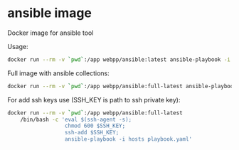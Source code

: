 # ansible image

Docker image for ansible tool

Usage:

```bash 
docker run --rm -v `pwd`:/app webpp/ansible:latest ansible-playbook -i hosts playbook.yaml
```

Full image with ansible collections:

```bash 
docker run --rm -v `pwd`:/app webpp/ansible:full-latest ansible-playbook -i hosts playbook.yaml
```

For add ssh keys use (SSH_KEY is path to ssh private key):
```bash 
docker run --rm -v `pwd`:/app webpp/ansible:full-latest 
	/bin/bash -c 'eval $(ssh-agent -s);
				  chmod 600 $SSH_KEY;
      			  ssh-add $SSH_KEY;
      			  ansible-playbook -i hosts playbook.yaml'
```